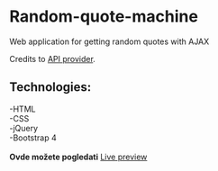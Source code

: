# Random-quote-machine
Web application for getting random quotes with AJAX<br>

Credits to [API provider](http://random-quote-generator.herokuapp.com/).
## Technologies:
-HTML<br>
-CSS<br>
-jQuery<br>
-Bootstrap 4<br>
<br>
**Ovde možete pogledati** [Live preview](https://codepen.io/nemanja97/full/KXmoxe/)
